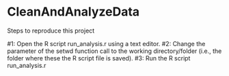 # CleanAndAnalyzeData

Steps to reproduce this project

#1: Open the R script run_analysis.r using a text editor.
#2: Change the parameter of the setwd function call to the working directory/folder (i.e., the folder where these the R script file is saved).
#3: Run the R script run_analysis.r
